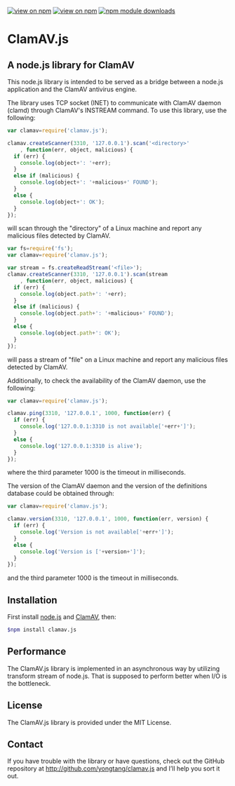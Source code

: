 [![view on npm](http://img.shields.io/npm/v/clamav.js.svg)](https://www.npmjs.org/package/clamav.js)
[![view on npm](http://img.shields.io/npm/l/yongtang/clamav.js.svg)](https://www.npmjs.org/package/clamav.js)
[![npm module downloads](http://img.shields.io/npm/dt/clamav.js.svg)](https://www.npmjs.org/package/clamav.js)

ClamAV.js
========

A node.js library for ClamAV
-----------------------


This node.js library is intended to be served as a bridge between a node.js application and the ClamAV antivirus engine.

The library uses TCP socket (INET) to communicate with ClamAV daemon (clamd) through ClamAV's INSTREAM command. To use this library, use the following:

```js
var clamav=require('clamav.js');

clamav.createScanner(3310, '127.0.0.1').scan('<directory>'
    , function(err, object, malicious) {
  if (err) {
    console.log(object+': '+err);
  }
  else if (malicious) {
    console.log(object+': '+malicious+' FOUND');
  }
  else {
    console.log(object+': OK');
  }
});

```

will scan through the "directory" of a Linux machine and report any malicious files detected by ClamAV.

```js
var fs=require('fs');
var clamav=require('clamav.js');

var stream = fs.createReadStream('<file>');
clamav.createScanner(3310, '127.0.0.1').scan(stream
    , function(err, object, malicious) {
  if (err) {
    console.log(object.path+': '+err);
  }
  else if (malicious) {
    console.log(object.path+': '+malicious+' FOUND');
  }
  else {
    console.log(object.path+': OK');
  }
});

```

will pass a stream of "file" on a Linux machine and report any malicious files detected by ClamAV.

Additionally, to check the availability of the ClamAV daemon, use the following:

```js
var clamav=require('clamav.js');

clamav.ping(3310, '127.0.0.1', 1000, function(err) {
  if (err) {
    console.log('127.0.0.1:3310 is not available['+err+']');
  }
  else {
    console.log('127.0.0.1:3310 is alive');
  }
});

```

where the third parameter 1000 is the timeout in milliseconds.

The version of the ClamAV daemon and the version of the definitions database could be obtained through:

```js
var clamav=require('clamav.js');

clamav.version(3310, '127.0.0.1', 1000, function(err, version) {
  if (err) {
    console.log('Version is not available['+err+']');
  }
  else {
    console.log('Version is ['+version+']');
  }
});

```

and the third parameter 1000 is the timeout in milliseconds.



Installation
-----------
First install [node.js](http://nodejs.org) and [ClamAV](http://clamav.net), then:

```sh
$npm install clamav.js
```

Performance
-----------
The ClamAV.js library is implemented in an asynchronous way by utilizing transform stream of node.js. That is supposed to perform better when I/O is the bottleneck.

License
-----------
The ClamAV.js library is provided under the MIT License.

Contact
-------
If you have trouble with the library or have questions, check out the GitHub repository at http://github.com/yongtang/clamav.js and I’ll help you sort it out.
